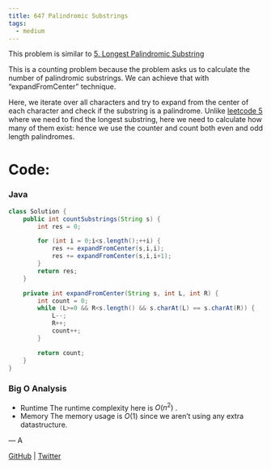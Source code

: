 ```yaml
---
title: 647 Palindromic Substrings
tags:
  - medium
---
```


This problem is similar to [5. Longest Palindromic Substring](5%20Longest%20Palindromic%20Substring%20efe5cf985e734acba7f8cf36798c7fd3.md)

This is a counting problem because the problem asks us to calculate the number of palindromic substrings. We can achieve that with “expandFromCenter” technique.

Here, we iterate over all characters and try to expand from the center of each character and check if the substring is a palindrome. Unlike [leetcode 5](5%20Longest%20Palindromic%20Substring%20efe5cf985e734acba7f8cf36798c7fd3.md) where we need to find the longest substring, here we need to calculate how many of them exist: hence we use the counter and count both even and odd length palindromes.

# Code:

### Java

```java
class Solution {
    public int countSubstrings(String s) {
        int res = 0;

        for (int i = 0;i<s.length();++i) {
            res += expandFromCenter(s,i,i);
            res += expandFromCenter(s,i,i+1);
        }
        return res;
    }

    private int expandFromCenter(String s, int L, int R) {
        int count = 0;
        while (L>=0 && R<s.length() && s.charAt(L) == s.charAt(R)) {
            L--;
            R++;
            count++;
        }

        return count;
    }
}
```

### Big O Analysis

- Runtime
  The runtime complexity here is $O (n^2)$ .
- Memory
  The memory usage is $O(1)$ since we aren’t using any extra datastructure.

— A

[GitHub](https://github.com/athkdev) | [Twitter](https://twitter.com/athkdev)
